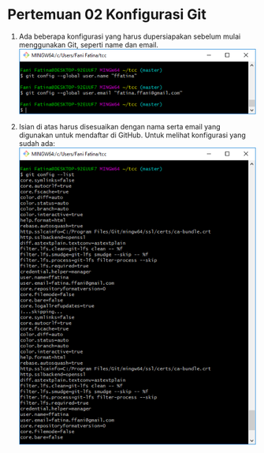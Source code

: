 # Pertemuan 02 Konfigurasi Git

1. Ada beberapa konfigurasi yang harus dupersiapakan sebelum mulai menggunakan Git, seperti name dan email.
![00](gambar/1.PNG)

2. Isian di atas harus disesuaikan dengan nama serta email yang digunakan untuk mendaftar di GitHub. Untuk melihat konfigurasi yang sudah ada:
![01](gambar/2.PNG)